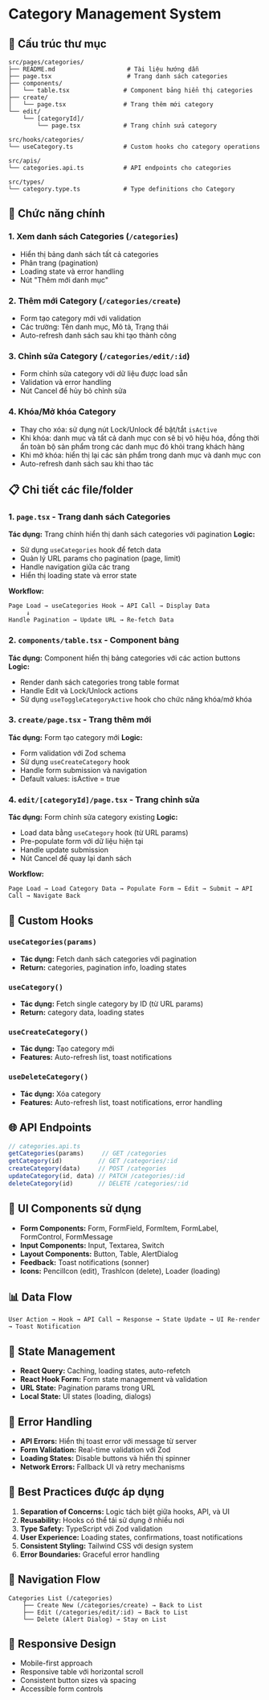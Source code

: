 # Category Management System

## 📁 Cấu trúc thư mục

```
src/pages/categories/
├── README.md                    # Tài liệu hướng dẫn
├── page.tsx                     # Trang danh sách categories
├── components/
│   └── table.tsx               # Component bảng hiển thị categories
├── create/
│   └── page.tsx                # Trang thêm mới category
└── edit/
    └── [categoryId]/
        └── page.tsx            # Trang chỉnh sửa category

src/hooks/categories/
└── useCategory.ts              # Custom hooks cho category operations

src/apis/
└── categories.api.ts           # API endpoints cho categories

src/types/
└── category.type.ts            # Type definitions cho Category
```

## 🎯 Chức năng chính

### 1. **Xem danh sách Categories** (`/categories`)
- Hiển thị bảng danh sách tất cả categories
- Phân trang (pagination)
- Loading state và error handling
- Nút "Thêm mới danh mục"

### 2. **Thêm mới Category** (`/categories/create`)
- Form tạo category mới với validation
- Các trường: Tên danh mục, Mô tả, Trạng thái
- Auto-refresh danh sách sau khi tạo thành công

### 3. **Chỉnh sửa Category** (`/categories/edit/:id`)
- Form chỉnh sửa category với dữ liệu được load sẵn
- Validation và error handling
- Nút Cancel để hủy bỏ chỉnh sửa

### 4. **Khóa/Mở khóa Category**
- Thay cho xóa: sử dụng nút Lock/Unlock để bật/tắt `isActive`
- Khi khóa: danh mục và tất cả danh mục con sẽ bị vô hiệu hóa, đồng thời ẩn toàn bộ sản phẩm trong các danh mục đó khỏi trang khách hàng
- Khi mở khóa: hiển thị lại các sản phẩm trong danh mục và danh mục con
- Auto-refresh danh sách sau khi thao tác

## 📋 Chi tiết các file/folder

### **1. `page.tsx` - Trang danh sách Categories**
**Tác dụng:** Trang chính hiển thị danh sách categories với pagination
**Logic:**
- Sử dụng `useCategories` hook để fetch data
- Quản lý URL params cho pagination (page, limit)
- Handle navigation giữa các trang
- Hiển thị loading state và error state

**Workflow:**
```
Page Load → useCategories Hook → API Call → Display Data
     ↓
Handle Pagination → Update URL → Re-fetch Data
```

### **2. `components/table.tsx` - Component bảng**
**Tác dụng:** Component hiển thị bảng categories với các action buttons
**Logic:**
- Render danh sách categories trong table format
- Handle Edit và Lock/Unlock actions
- Sử dụng `useToggleCategoryActive` hook cho chức năng khóa/mở khóa

### **3. `create/page.tsx` - Trang thêm mới**
**Tác dụng:** Form tạo category mới
**Logic:**
- Form validation với Zod schema
- Sử dụng `useCreateCategory` hook
- Handle form submission và navigation
- Default values: isActive = true

### **4. `edit/[categoryId]/page.tsx` - Trang chỉnh sửa**
**Tác dụng:** Form chỉnh sửa category existing
**Logic:**
- Load data bằng `useCategory` hook (từ URL params)
- Pre-populate form với dữ liệu hiện tại
- Handle update submission
- Nút Cancel để quay lại danh sách

**Workflow:**
```
Page Load → Load Category Data → Populate Form → Edit → Submit → API Call → Navigate Back
```

## 🔧 Custom Hooks

### **`useCategories(params)`**
- **Tác dụng:** Fetch danh sách categories với pagination
- **Return:** categories, pagination info, loading states

### **`useCategory()`**
- **Tác dụng:** Fetch single category by ID (từ URL params)
- **Return:** category data, loading states

### **`useCreateCategory()`**
- **Tác dụng:** Tạo category mới
- **Features:** Auto-refresh list, toast notifications

### **`useDeleteCategory()`**
- **Tác dụng:** Xóa category
- **Features:** Auto-refresh list, toast notifications, error handling

## 🌐 API Endpoints

```typescript
// categories.api.ts
getCategories(params)     // GET /categories
getCategory(id)          // GET /categories/:id
createCategory(data)     // POST /categories
updateCategory(id, data) // PATCH /categories/:id
deleteCategory(id)       // DELETE /categories/:id
```

## 🎨 UI Components sử dụng

- **Form Components:** Form, FormField, FormItem, FormLabel, FormControl, FormMessage
- **Input Components:** Input, Textarea, Switch
- **Layout Components:** Button, Table, AlertDialog
- **Feedback:** Toast notifications (sonner)
- **Icons:** PencilIcon (edit), TrashIcon (delete), Loader (loading)

## 📊 Data Flow

```
User Action → Hook → API Call → Response → State Update → UI Re-render → Toast Notification
```

## 🔄 State Management

- **React Query:** Caching, loading states, auto-refetch
- **React Hook Form:** Form state management và validation
- **URL State:** Pagination params trong URL
- **Local State:** UI states (loading, dialogs)

## 🚨 Error Handling

- **API Errors:** Hiển thị toast error với message từ server
- **Form Validation:** Real-time validation với Zod
- **Loading States:** Disable buttons và hiển thị spinner
- **Network Errors:** Fallback UI và retry mechanisms

## 🎯 Best Practices được áp dụng

1. **Separation of Concerns:** Logic tách biệt giữa hooks, API, và UI
2. **Reusability:** Hooks có thể tái sử dụng ở nhiều nơi
3. **Type Safety:** TypeScript với Zod validation
4. **User Experience:** Loading states, confirmations, toast notifications
5. **Consistent Styling:** Tailwind CSS với design system
6. **Error Boundaries:** Graceful error handling

## 🔗 Navigation Flow

```
Categories List (/categories)
    ├── Create New (/categories/create) → Back to List
    ├── Edit (/categories/edit/:id) → Back to List
    └── Delete (Alert Dialog) → Stay on List
```

## 📱 Responsive Design

- Mobile-first approach
- Responsive table với horizontal scroll
- Consistent button sizes và spacing
- Accessible form controls
